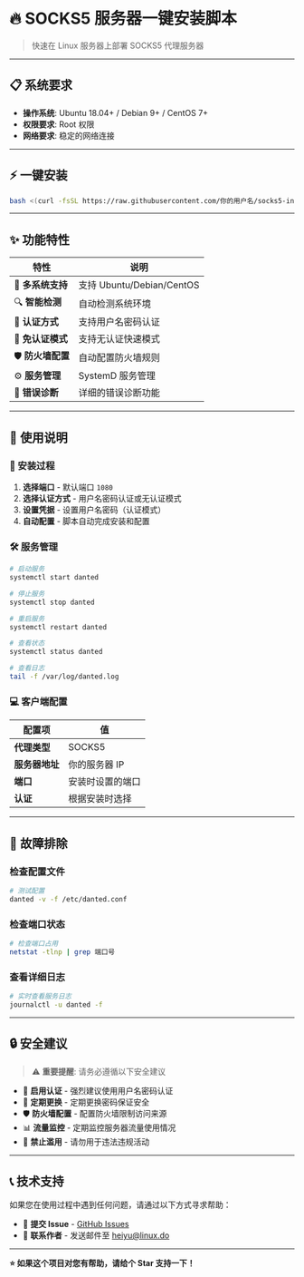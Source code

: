 # 🔥 SOCKS5 服务器一键安装脚本

> 快速在 Linux 服务器上部署 SOCKS5 代理服务器

---

## 📋 系统要求

- **操作系统**: Ubuntu 18.04+ / Debian 9+ / CentOS 7+
- **权限要求**: Root 权限
- **网络要求**: 稳定的网络连接

---

## ⚡ 一键安装

```bash
bash <(curl -fsSL https://raw.githubusercontent.com/你的用户名/socks5-installer/main/install.sh)
```

---

## ✨ 功能特性

| 特性 | 说明 |
|------|------|
| 🐧 **多系统支持** | 支持 Ubuntu/Debian/CentOS |
| 🔍 **智能检测** | 自动检测系统环境 |
| 🔐 **认证方式** | 支持用户名密码认证 |
| 🚀 **免认证模式** | 支持无认证快速模式 |
| 🛡️ **防火墙配置** | 自动配置防火墙规则 |
| ⚙️ **服务管理** | SystemD 服务管理 |
| 🔧 **错误诊断** | 详细的错误诊断功能 |

---

## 📖 使用说明

### 🚀 安装过程

1. **选择端口** - 默认端口 `1080`
2. **选择认证方式** - 用户名密码认证或无认证模式
3. **设置凭据** - 设置用户名密码（认证模式）
4. **自动配置** - 脚本自动完成安装和配置

### 🛠️ 服务管理

```bash
# 启动服务
systemctl start danted

# 停止服务
systemctl stop danted

# 重启服务
systemctl restart danted

# 查看状态
systemctl status danted

# 查看日志
tail -f /var/log/danted.log
```

### 💻 客户端配置

| 配置项 | 值 |
|--------|-----|
| **代理类型** | SOCKS5 |
| **服务器地址** | 你的服务器 IP |
| **端口** | 安装时设置的端口 |
| **认证** | 根据安装时选择 |

---

## 🔧 故障排除

### 检查配置文件
```bash
# 测试配置
danted -v -f /etc/danted.conf
```

### 检查端口状态
```bash
# 检查端口占用
netstat -tlnp | grep 端口号
```

### 查看详细日志
```bash
# 实时查看服务日志
journalctl -u danted -f
```

---

## 🔒 安全建议

> ⚠️ **重要提醒**: 请务必遵循以下安全建议

- 🔐 **启用认证** - 强烈建议使用用户名密码认证
- 🔄 **定期更换** - 定期更换密码保证安全
- 🛡️ **防火墙配置** - 配置防火墙限制访问来源
- 📊 **流量监控** - 定期监控服务器流量使用情况
- 🚫 **禁止滥用** - 请勿用于违法违规活动

---

## 📞 技术支持

如果您在使用过程中遇到任何问题，请通过以下方式寻求帮助：

- 📝 **提交 Issue** - [GitHub Issues](https://github.com/xia-66/socks5-installer/issues)
- 📧 **联系作者** - 发送邮件至 heiyu@linux.do

---


**⭐ 如果这个项目对您有帮助，请给个 Star 支持一下！**

